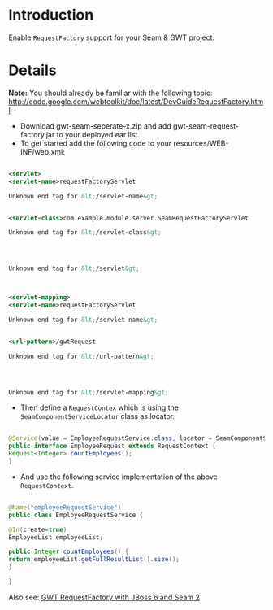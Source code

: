 # Introduction #

Enable `RequestFactory` support for your Seam & GWT project.

# Details #

**Note:** You should already be familiar with the following topic:
http://code.google.com/webtoolkit/doc/latest/DevGuideRequestFactory.html

  * Download gwt-seam-seperate-x.zip and add gwt-seam-request-factory.jar to your deployed ear list.
  * To get started add the following code to your resources/WEB-INF/web.xml:

```xml

<servlet>
<servlet-name>requestFactoryServlet

Unknown end tag for &lt;/servlet-name&gt;


<servlet-class>com.example.module.server.SeamRequestFactoryServlet

Unknown end tag for &lt;/servlet-class&gt;




Unknown end tag for &lt;/servlet&gt;



<servlet-mapping>
<servlet-name>requestFactoryServlet

Unknown end tag for &lt;/servlet-name&gt;


<url-pattern>/gwtRequest

Unknown end tag for &lt;/url-pattern&gt;




Unknown end tag for &lt;/servlet-mapping&gt;


```

  * Then define a `RequestContex` which is using the `SeamComponentServiceLocator` class as locator.

```java

@Service(value = EmployeeRequestService.class, locator = SeamComponentServiceLocator.class)
public interface EmployeeRequest extends RequestContext {
Request<Integer> countEmployees();
}
```
  * And use the following service implementation of the above `RequestContext`.
```java

@Name("employeeRequestService")
public class EmployeeRequestService {

@In(create=true)
EmployeeList employeeList;

public Integer countEmployees() {
return employeeList.getFullResultList().size();
}

}
```

Also see: [GWT RequestFactory with JBoss 6 and Seam 2](http://floonit.blogspot.com/2011/05/gwt-requestfactory-with-jboss-6-and.html)